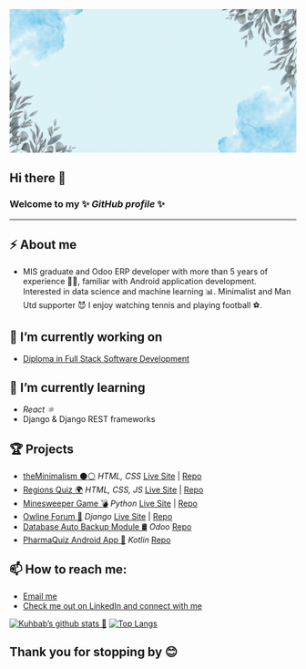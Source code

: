 ![](/media/banner.gif)


## Hi there 👋 

### Welcome to my ✨ _GitHub profile_ ✨
<hr>

## ⚡ About me
- MIS graduate and Odoo ERP developer with more than 5 years of experience 👴🏽, familiar with Android application development. Interested in data science and machine learning 📊. Minimalist and Man Utd supporter 😈 I enjoy watching tennis and playing football ⚽.

## 🔭 I’m currently working on
- [Diploma in Full Stack Software Development](https://codeinstitute.net/full-stack-software-development-diploma/)

## 🌱 I’m currently learning
- _React ⚛️_
- Django & Django REST frameworks

## 🏆 Projects

- <u>theMinimalism ⚫⚪</u> _HTML, CSS_ [Live Site](https://kshamse.github.io/minimalism/) | [Repo](https://github.com/kshamse/minimalism)
- <u>Regions Quiz 🌍</u> _HTML, CSS, JS_ [Live Site](https://kshamse.github.io/regions-quiz/) | [Repo](https://github.com/kshamse/regions-quiz)
- <u>Minesweeper Game 💣</u> _Python_ [Live Site](https://cli-minesweeper.herokuapp.com/) | [Repo](https://github.com/kshamse/minesweeper)
- <u>Owline Forum 💬</u> _Django_ [Live Site](https://owline.herokuapp.com/) | [Repo](https://github.com/kshamse/owline)
- <u>Database Auto Backup Module 🛢</u> _Odoo_ [Repo](https://github.com/kshamse/Odoo-Database-Auto-Backup)
- <u>PharmaQuiz Android App 📱</u> _Kotlin_ [Repo](https://github.com/kshamse/PharmaQuiz)

## 📫 How to reach me: 
- <a href="mailto:kshamse4@gmail.com">Email me</a>
- [Check me out on LinkedIn and connect with me](https://www.linkedin.com/in/kshamse/)

[![Kuhbab’s github stats 🧮](https://github-readme-stats.vercel.app/api?username=kshamse)](https://github.com/kshamse) [![Top Langs](https://github-readme-stats.vercel.app/api/top-langs/?username=kshamse&layout=compact)](https://github.com/kshamse)

## Thank you for stopping by 😊